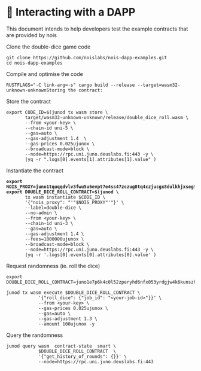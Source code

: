 # 🎲 Interacting with a DAPP

This document intends to help developers test the example contracts that are provided by nois

Clone the double-dice game code

```shell
git clone https://github.com/noislabs/nois-dapp-examples.git
cd nois-dapp-examples
```

Compile and optimise the code

```shell
RUSTFLAGS="-C link-arg=-s" cargo build --release --target=wasm32-unknown-unknownStoring the contract:
```

Store the contract

```shell
export CODE_ID=$(junod tx wasm store \
       target/wasm32-unknown-unknown/release/double_dice_roll.wasm \
       --from <your-key> \
       --chain-id uni-5 \
       --gas=auto \
       --gas-adjustment 1.4  \
       --gas-prices 0.025ujunox \
       --broadcast-mode=block \
       --node=https://rpc.uni.juno.deuslabs.fi:443 -y \
       |yq -r ".logs[0].events[1].attributes[1].value" ) 
```

Instantiate the contract

<pre class="language-shell"><code class="lang-shell"><strong>export NOIS_PROXY=juno1tquqqdvlv3fwu5u6evpt7e4ss47zczug8tq4czjucgx8dulkhjxsegfuds
</strong><strong>export DOUBLE_DICE_ROLL_CONTRACT=$(junod \
</strong>       tx wasm instantiate $CODE_ID \
       '{"nois_proxy": "'"$NOIS_PROXY"'"}' \
       --label=double-dice \
       --no-admin \
       --from &#x3C;your-key> \
       --chain-id uni-3 \
       --gas=auto \
       --gas-adjustment 1.4 \
       --fees=1000000ujunox \
       --broadcast-mode=block \
       --node=https://rpc.uni.juno.deuslabs.fi:443 -y \
       |yq -r '.logs[0].events[0].attributes[0].value' )</code></pre>

Request randomness (ie. roll the dice)

```shell
export DOUBLE_DICE_ROLL_CONTRACT=juno1e7p6k4c0l52zperyhd6nfx053yrdgjw4k6kunszhk9j0smedgtzs27nrkh

junod tx wasm execute $DOUBLE_DICE_ROLL_CONTRACT \
            '{"roll_dice": {"job_id": "<your-job-id>"}}' \
            --from <your-key> \
            --gas-prices 0.025ujunox \
            --gas=auto \
            --gas-adjustment 1.3 \
            --amount 100ujunox -y
```

Query the randomness

```shell
junod query wasm  contract-state  smart \
            $DOUBLE_DICE_ROLL_CONTRACT  \
            '{"get_history_of_rounds": {}}' \
            --node=https://rpc.uni.juno.deuslabs.fi:443
```
